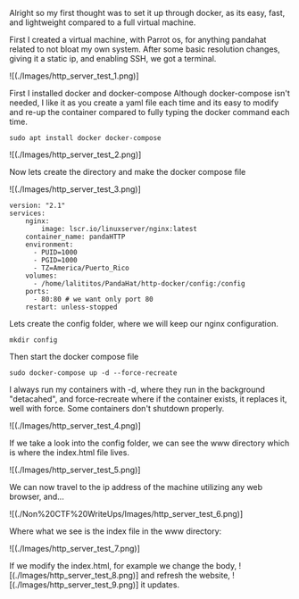 Alright so my first thought was to set it up through docker, as its easy, fast, and lightweight compared to a full virtual machine. 

First I created a virtual machine, with Parrot os, for anything pandahat related to not bloat my own system. After some basic resolution changes, giving it a static ip, and enabling SSH, we got a terminal. 

![(./Images/http_server_test_1.png)]

First I installed docker and docker-compose
Although docker-compose isn't needed, I like it as you create a yaml file each time
and its easy to modify and re-up the container compared to fully typing the docker command each time. 

```shell
sudo apt install docker docker-compose
```

![(./Images/http_server_test_2.png)]

Now lets create the directory and make the docker compose file

![(./Images/http_server_test_3.png)]

```shell
version: "2.1"
services:
    nginx:
        image: lscr.io/linuxserver/nginx:latest
    container_name: pandaHTTP
    environment:
      - PUID=1000
      - PGID=1000
      - TZ=America/Puerto_Rico
    volumes:
      - /home/lalititos/PandaHat/http-docker/config:/config
    ports:
      - 80:80 # we want only port 80
    restart: unless-stopped
```

Lets create the config folder, where we will keep our nginx configuration.

```shell
mkdir config
```

Then start the docker compose file

```shell
sudo docker-compose up -d --force-recreate
```

I always run my containers with -d, where they run in the background "detacahed", and force-recreate where if the container exists, it replaces it, well with force. Some containers don't shutdown properly.

![(./Images/http_server_test_4.png)]

If we take a look into the config folder, we can see the www directory which is where the index.html file lives.

![(./Images/http_server_test_5.png)]

We can now travel to the ip address of the machine utilizing any web browser, and...

![(./Non%20CTF%20WriteUps/Images/http_server_test_6.png)]

Where what we see is the index file in the www directory:

![(./Images/http_server_test_7.png)]

If we modify the index.html, for example we change the body,
![(./Images/http_server_test_8.png)]
and refresh the website,
![(./Images/http_server_test_9.png)]
it updates.
